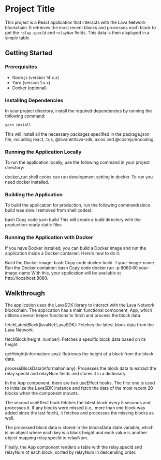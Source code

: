 # Project Title

This project is a React application that interacts with the Lava Network blockchain. It retrieves the most recent blocks and processes each block to get the `relay.specId` and `relayNum` fields. This data is then displayed in a simple table.

## Getting Started

### Prerequisites

- Node.js (version 14.x.x)
- Yarn (version 1.x.x)
- Docker (optional)

### Installing Dependencies

In your project directory, install the required dependencies by running the following command:

```bash
yarn install
```

This will install all the necessary packages specified in the package.json file, including react, rxjs, @lavanet/lava-sdk, axios and @cosmjs/encoding.

### Running the Application Locally

To run the application locally, use the following command in your project directory:

docker_run shell codes can run development setting in docker. To run you need docker installed. 

### Building the Application

To build the application for production, run the following command(since build was slow I removed from shell codes):

bash
Copy code
yarn build
This will create a build directory with the production-ready static files.

### Running the Application with Docker

If you have Docker installed, you can build a Docker image and run the application inside a Docker container. Here's how to do it:

Build the Docker image:
bash
Copy code
docker build -t your-image-name .
Run the Docker container:
bash
Copy code
docker run -p 8080:80 your-image-name
With this, your application will be available at http://localhost:8080.

## Walkthrough

The application uses the LavaSDK library to interact with the Lava Network blockchain. The application has a main functional component, App, which utilizes several helper functions to fetch and process the block data.

fetchLatestBlock(lavaNet:LavaSDK): Fetches the latest block data from the Lava Network.

fetchBlock(height: number): Fetches a specific block data based on its height.

getHeight(information: any): Retrieves the height of a block from the block data.

processBlockData(information:any): Processes the block data to extract the relay.specId and relayNum fields and stores it in a dictionary.

In the App component, there are two useEffect hooks. The first one is used to initialize the LavaSDK instance and fetch the data of the most recent 20 blocks when the component mounts.

The second useEffect hook fetches the latest block every 5 seconds and processes it. If any blocks were missed (i.e., more than one block was added since the last fetch), it fetches and processes the missing blocks as well.

The processed block data is stored in the blocksData state variable, which is an object where each key is a block height and each value is another object mapping relay.specId to relayNum.

Finally, the App component renders a table with the relay.specId and relayNum of each block, sorted by relayNum in descending order.
